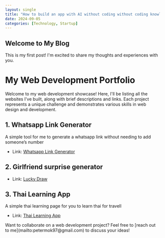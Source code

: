 ```yaml
---
layout: single
title: "How to build an app with AI without coding without coding knowledge? Thai language learning App"
date: 2024-09-05
categories: [Technology, Startup]
---
```


## Welcome to My Blog

This is my first post! I'm excited to share my thoughts and experiences with you.

# My Web Development Portfolio

Welcome to my web development showcase! Here, I'll be listing all the websites I've built, along with brief descriptions and links. Each project represents a unique challenge and demonstrates various skills in web design and development.

## 1. Whatsapp Link Generator

A simple tool for me to generate a whatsapp link without needing to add someone’s number

- Link: [Whatsapp Link Generator](/whatsapp.html)

## 2. Girlfriend surprise generator

- Link: [Lucky Draw](lucky_draw.html)

## 3. Thai Learning App

A simple thai learning page for you to learn thai for travell

- Link: [Thai Learning App](https://thai-learning.netlify.app/)

<aside>
Want to collaborate on a web development project? Feel free to [reach out to me](mailto:petermok97@gmail.com) to discuss your ideas!

</aside>